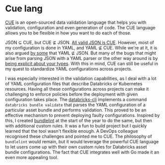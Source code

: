 # Cue lang

[CUE](https://cuelang.org/) is an open-sourced data validation language that helps you with validation, configuration and even generation of code. The CUE language allows you to be flexible in how you want to do each of those.

JSON ⊆ CUE, but CUE ⊈ JSON. [All valid JSON is CUE](https://cuelang.org/docs/tour/basics/json-superset/). However, most of my configuration is done in YAML, and YAML ⊈ CUE. While we're at it, it is also argued [by some](https://john-millikin.com/json-is-not-a-yaml-subset) that YAML ⊈ JSON. But many of the bugs that might arise from parsing JSON with a YAML parser or the other way around is by [being explicit about your types](https://hitchdev.com/strictyaml/why/implicit-typing-removed/). With this in mind, CUE can still be useful in my quest to standardize YAML configurations across projects.

I was especially interested in the validation capabilities, as I deal with a lot of YAML configuration files that describe Databricks or Kubernetes resources. Having all these configurations across projects can make it challenging to enforce policies before the deployment with given configuration takes place. The [databricks-cli](https://docs.databricks.com/aws/en/dev-tools/cli/bundle-commands) implements a command `databricks bundle validate` that parses the YAML configuration of a particular asset bundle and performs validation. This proved to be an effective mechanism to prevent deploying faulty configurations. Inspired by this, I created [bundlelint](https://danielsteman.com/blog/16) at the start of the year to do the same, but then with additional custom rules. It was a fun to build project but I quickly learned that the tool wasn't flexible enough. A DevOps colleague recognised these challenges and pointed me to CUE. The philosophy of `bundlelint` would remain, but it would leverage the powerful CUE language to let users come up with their own custom rules for Databricks asset bundle configurations. The fact that CUE integrates well with Go made it an even more appealing tool.
